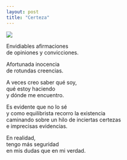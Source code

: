 ```yaml
---
layout: post
title: "Certeza"
---
```


<img src="{{site.baseurl}}/images/2019-12-18-certeza.jpg" class="round">

Envidiables afirmaciones  
de opiniones y convicciones.

Afortunada inocencia  
de rotundas creencias.

A veces creo saber qué soy,  
qué estoy haciendo  
y dónde me encuentro.

Es evidente que no lo sé  
y como equilibrista recorro la existencia  
caminando sobre un hilo de inciertas certezas  
e imprecisas evidencias.

En realidad,  
tengo más seguridad   
en mis dudas que en mi verdad.